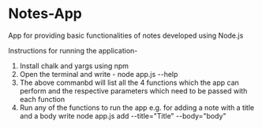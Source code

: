 # Notes-App
App for providing basic functionalities of notes developed using Node.js 

Instructions for running the application-
1) Install chalk and yargs using npm
2) Open the terminal and write -
    node app.js --help
3) The above commanbd will list all the 4 functions which the app can perform and the respective parameters which need to be passed with each function
4) Run any of the functions to run the app e.g. for adding a note with a title and a body write
    node app.js add --title="Title" --body="body"
